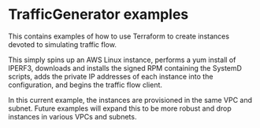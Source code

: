 # TrafficGenerator examples

This contains examples of how to use Terraform to create instances devoted to simulating traffic flow.

This simply spins up an AWS Linux instance, performs a yum install of IPERF3, downloads and installs the signed RPM containing the SystemD scripts, adds the private IP addresses of each instance into the configuration, and begins the traffic flow client.

In this current example, the instances are provisioned in the same VPC and subnet. Future examples will expand this to be more robust and drop instances in various VPCs and subnets.